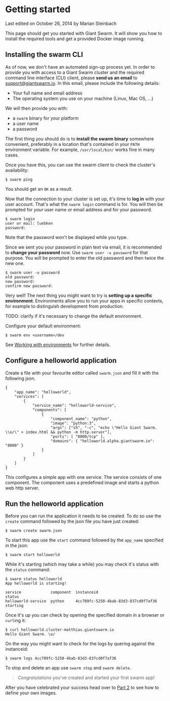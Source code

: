 # Getting started

<p class="lastmod">Last edited on October 26, 2014 by Marian Steinbach</p>

This page should get you started with Giant Swarm. It will show you how to install the required tools and get a provided Docker image running.

## Installing the swarm CLI

As of now, we don't have an automated sign-up process yet. In order to provide you with access to a Giant Swarm cluster and the required command line interface (CLI) client, please __send us an email__ to [support@giantswarm.io](mailto:support@giantswarm.io). In this email, please include the following details:

 * Your full name and email address
 * The operating system you use on your machine (Linux, Mac OS, ...)

We will then provide you with:

  * a `swarm` binary for your platform
  * a user name
  * a password

The first thing you should do is to __install the swarm binary__ somewhere convenient, preferably in a location that's contained in your `PATH` environment variable. For example, `/usr/local/bin/` works fine in many cases.

Once you have this, you can use the swarm client to check the cluster's availability:

    $ swarm ping

You should get an `OK` as a result.

Now that the connection to your cluster is set up, it's time to __log in__ with your user account. That's what the `swarm login` command is for. You will then be prompted for *your* user name or email address and for your password.

    $ swarm login
    user or mail: luebken
    password:

Note that the password won't be displayed while you type.

Since we sent you your password in plain text via email, it is recommended to __change your password__ now. Use `swarm user -u password` for that purpose. You will be prompted to enter the old password and then twice the new one.

    $ swarm user -u password
    old password:
    new password:
    confirm new password:

Very well! The next thing you might want to try is __setting up a specific environment__. Environments allow you to run your apps in specific contexts, for example to distinguish development from production.

TODO: clarify if it's necessary to change the default environment.

Configure your default environment:

    $ swarm env <username>/dev

See [Working with environments](reference/env/) for further details.

## Configure a helloworld application

Create a file with your favourite editor called `swarm.json` and fill it with the following json.

    {
        "app_name": "helloworld",
        "services": [
            {
                "service_name": "helloworld-service",
                "components": [
                    {
                        "component_name": "python",
                        "image": "python:3",
                        "args": ["sh", "-c", "echo \"Hello Giant Swarm. \\o/\" > index.html && python -m http.server"],
                        "ports": [ "8000/tcp" ],
                        "domains": { "helloworld.alpha.giantswarm.io": "8000" }
                    }
                ]
            }
        ]
    }

This configures a simple app with one service. The service consists of one component. The component uses a predefined image and starts a python web http server.

## Run the helloworld application

Before you can run the application it needs to be created. To do so use the `create` command followed by the json file you have just created: 

    $ swarm create swarm.json

To start this app use the `start` command followed by the `app_name` specified in the json:

    $ swarm start helloworld

While it's starting (which may take a while) you may check it's status with the `status` command:

    $ swarm status helloworld
    App helloworld is starting!

    service             component  instanceid                            status
    helloworld-service  python     4cc709fc-5250-4bab-83d3-837cd0f7af36  starting

Once it's up you can check by opening the specified domain in a browser or `curl`ing it:
    
    $ curl helloworld.cluster-matthias.giantswarm.io
    Hello Giant Swarm. \o/

On the way you might want to check for the logs by quering against the instanceid:

    $ swarm logs 4cc709fc-5250-4bab-83d3-837cd0f7af36

To stop and delete an app use `swarm stop` and `swarm delete`.

> *Congratulations* you've created and started your first swarm app!

After you have celebrated your success head over to [Part 2](gettingstarted2.md) to see how to define your own images.